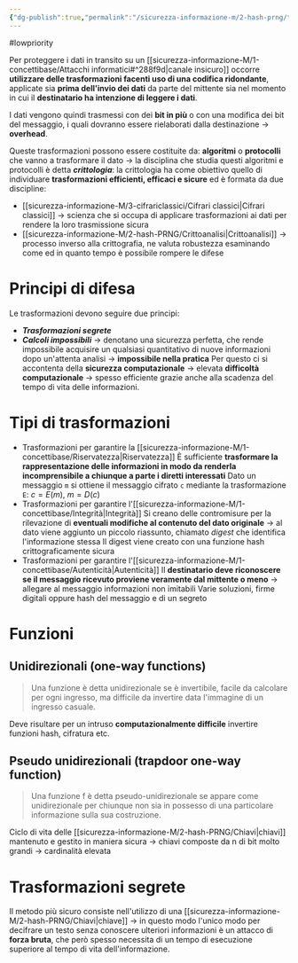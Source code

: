 ```yaml
---
{"dg-publish":true,"permalink":"/sicurezza-informazione-m/2-hash-prng/trasformazioni/"}
---
```


#lowpriority 

Per proteggere i dati in transito su un [[sicurezza-informazione-M/1-concettibase/Attacchi informatici#^288f9d\|canale insicuro]] occorre **utilizzare delle trasformazioni facenti uso di una codifica ridondante**, applicate sia **prima dell'invio dei dati** da parte del mittente sia nel momento in cui il **destinatario ha intenzione di leggere i dati**. 

I dati vengono quindi trasmessi con dei **bit in più** o con una modifica dei bit del messaggio, i quali dovranno essere rielaborati dalla destinazione -> **overhead**. 

Queste trasformazioni possono essere costituite da: **algoritmi** o **protocolli** che vanno a trasformare il dato -> la disciplina che studia questi algoritmi e protocolli è detta ***crittologia***: la crittologia ha come obiettivo quello di individuare **trasformazioni efficienti, efficaci e sicure** ed è formata da due discipline:
- [[sicurezza-informazione-M/3-cifrariclassici/Cifrari classici\|Cifrari classici]] -> scienza che si occupa di applicare trasformazioni ai dati per rendere la loro trasmissione sicura
- [[sicurezza-informazione-M/2-hash-PRNG/Crittoanalisi\|Crittoanalisi]] -> processo inverso alla crittografia, ne valuta robustezza esaminando come ed in quanto tempo è possibile rompere le difese
# Principi di difesa
Le trasformazioni devono seguire due principi:
- ***Trasformazioni segrete***
- ***Calcoli impossibili*** -> denotano una sicurezza perfetta, che rende impossibile acquisire un qualsiasi quantitativo di nuove informazioni dopo un'attenta analisi -> **impossibile nella pratica**
Per questo ci si accontenta della **sicurezza computazionale** -> elevata **difficoltà computazionale** -> spesso efficiente grazie anche alla scadenza del tempo di vita delle informazioni. 
# Tipi di trasformazioni
- Trasformazioni per garantire la [[sicurezza-informazione-M/1-concettibase/Riservatezza\|Riservatezza]]
	È sufficiente **trasformare la rappresentazione delle informazioni in modo da renderla incomprensibile a chiunque a parte i diretti interessati** 
	Dato un messaggio `m` si ottiene il messaggio cifrato `c` mediante la trasformazione `E`:
		$c = E(m), \ m = D(c)$
- Trasformazioni per garantire l'[[sicurezza-informazione-M/1-concettibase/Integrità\|Integrità]]
	Si creano delle contromisure per la rilevazione di **eventuali modifiche al contenuto del dato originale** -> al dato viene aggiunto un piccolo riassunto, chiamato *digest* che identifica l'informazione stessa 
		Il digest viene creato con una funzione hash crittograficamente sicura
- Trasformazioni per garantire l'[[sicurezza-informazione-M/1-concettibase/Autenticità\|Autenticità]]
	Il **destinatario deve riconoscere se il messaggio ricevuto proviene veramente dal mittente o meno** -> allegare al messaggio informazioni non imitabili
		Varie soluzioni, firme digitali oppure hash del messaggio e di un segreto
# Funzioni
## Unidirezionali (one-way functions)
>Una funzione è detta unidirezionale se è invertibile, facile da calcolare per ogni ingresso, ma difficile da invertire data l'immagine di un ingresso casuale. 

Deve risultare per un intruso **computazionalmente difficile** invertire funzioni hash, cifratura etc. 
## Pseudo unidirezionali (trapdoor one-way function)
> Una funzione f è detta pseudo-unidirezionale se appare come unidirezionale per chiunque non sia in possesso di una particolare informazione sulla sua costruzione.

Ciclo di vita delle [[sicurezza-informazione-M/2-hash-PRNG/Chiavi\|chiavi]] mantenuto e gestito in maniera sicura -> chiavi composte da n di bit molto grandi -> cardinalità elevata
# Trasformazioni segrete
Il metodo più sicuro consiste nell'utilizzo di una [[sicurezza-informazione-M/2-hash-PRNG/Chiavi\|chiave]] -> in questo modo l'unico modo per decifrare un testo senza conoscere ulteriori informazioni è un attacco di **forza bruta**, che però spesso necessita di un tempo di esecuzione superiore al tempo di vita dell'informazione.